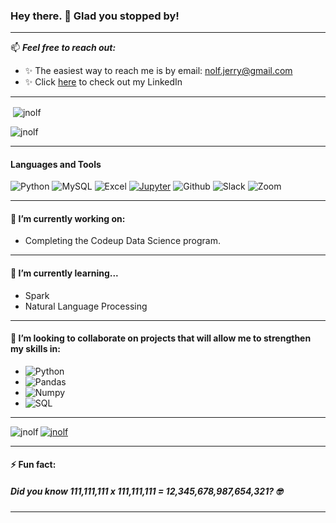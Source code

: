 ### Hey there. 👋 Glad you stopped by! 
---

📫 ***Feel free to reach out:***
- ✨ The easiest way to reach me is by email: nolf.jerry@gmail.com
- ✨ Click [here](https://www.linkedin.com/in/jerrynolf) to check out my LinkedIn
--- 

<p>&nbsp;<img align="center" src="https://github-readme-stats.vercel.app/api?username=jnolf&show_icons=true&locale=en" alt="jnolf" /></p>

<p align="left"> <img src="https://komarev.com/ghpvc/?username=jnolf&label=Profile%20views&color=0e75b6&style=flat" alt="jnolf" /> </p>

---

#### Languages and Tools
![Python](https://img.shields.io/badge/Python-3776AB?style=for-the-badge&logo=python&logoColor=white)
![MySQL](https://img.shields.io/badge/MySQL-00000F?style=for-the-badge&logo=mysql&logoColor=white)
![Excel](https://img.shields.io/badge/Microsoft_Excel-217346?style=for-the-badge&logo=microsoft-excel&logoColor=white)
[![Jupyter](https://img.shields.io/badge/interactive_notebook-Jupyter-orange?style=for-the-badge&logo=Jupyter)](https://jupyter.org/try)
![Github](https://img.shields.io/badge/GitHub-100000?style=for-the-badge&logo=github&logoColor=white)
![Slack](https://img.shields.io/badge/Slack-4A154B?style=for-the-badge&logo=slack&logoColor=white)
![Zoom](https://img.shields.io/badge/Zoom-2D8CFF?style=for-the-badge&logo=zoom&logoColor=white)

---

#### 🔭 I’m currently working on:
- Completing the Codeup Data Science program.

---

#### 🌱 I’m currently learning...
- Spark
- Natural Language Processing

---

#### 👯 I’m looking to collaborate on projects that will allow me to strengthen my skills in: 
- ![Python](https://img.shields.io/badge/Language-Python-yellow)
- ![Pandas](https://img.shields.io/badge/Python_Library-Pandas-blue)
- ![Numpy](https://img.shields.io/badge/Python_Library-Numpy-purple)
- ![SQL](https://img.shields.io/badge/Language-SQL-red)

--- 

<p><img align="left" src="https://github-readme-stats.vercel.app/api/top-langs?username=jnolf&show_icons=true&locale=en&layout=compact" alt="jnolf" /></p>


<p align="left"> <a href="https://github.com/ryo-ma/github-profile-trophy"><img src="https://github-profile-trophy.vercel.app/?username=jnolf" alt="jnolf" /></a> </p>

---

#### ⚡ Fun fact:
##### Did you know 111,111,111 x 111,111,111 = 12,345,678,987,654,321? 🤓
   
---
